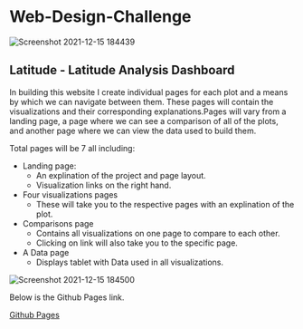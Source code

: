 # Web-Design-Challenge

![Screenshot 2021-12-15 184439](https://user-images.githubusercontent.com/81705144/146287291-cd80199f-5a8f-4619-8167-58cacd025868.png)

## Latitude - Latitude Analysis Dashboard

In building this website I create individual pages for each plot and a means by which we can navigate between them. These pages will contain the visualizations and their corresponding explanations.Pages will vary from a landing page, a page where we can see a comparison of all of the plots, and another page where we can view the data used to build them.

Total pages will be 7 all including:

* Landing page:
  * An explination of the project and page layout.
  * Visualization links on the right hand.
* Four visualizations pages
  * These will take you to the respective pages with an explination of the plot.
* Comparisons page
  * Contains all visualizations on one page to compare to each other.
  * Clicking on link will also take you to the specific page.
* A Data page
  * Displays tablet with Data used in all visualizations.

![Screenshot 2021-12-15 184500](https://user-images.githubusercontent.com/81705144/146287308-bc6861f5-40ed-4499-b967-8481636f8281.png)

Below is the Github Pages link.

[Github Pages](https://mvillarreal88.github.io/Web-Design-Challenge/)
